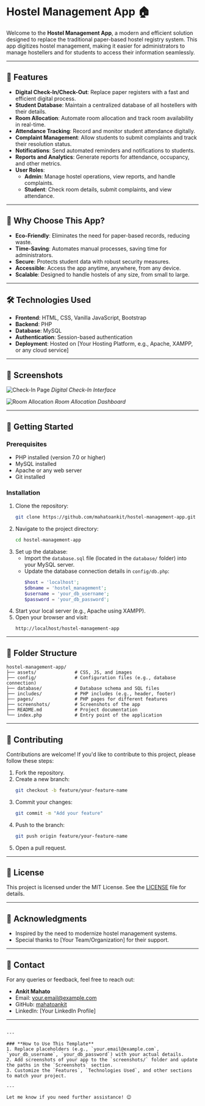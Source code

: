 # Hostel Management App 🏠

Welcome to the **Hostel Management App**, a modern and efficient solution designed to replace the traditional paper-based hostel registry system. This app digitizes hostel management, making it easier for administrators to manage hostellers and for students to access their information seamlessly.

---

## 🌟 Features

- **Digital Check-In/Check-Out**: Replace paper registers with a fast and efficient digital process.
- **Student Database**: Maintain a centralized database of all hostellers with their details.
- **Room Allocation**: Automate room allocation and track room availability in real-time.
- **Attendance Tracking**: Record and monitor student attendance digitally.
- **Complaint Management**: Allow students to submit complaints and track their resolution status.
- **Notifications**: Send automated reminders and notifications to students.
- **Reports and Analytics**: Generate reports for attendance, occupancy, and other metrics.
- **User Roles**:
  - **Admin**: Manage hostel operations, view reports, and handle complaints.
  - **Student**: Check room details, submit complaints, and view attendance.

---

## 🚀 Why Choose This App?

- **Eco-Friendly**: Eliminates the need for paper-based records, reducing waste.
- **Time-Saving**: Automates manual processes, saving time for administrators.
- **Secure**: Protects student data with robust security measures.
- **Accessible**: Access the app anytime, anywhere, from any device.
- **Scalable**: Designed to handle hostels of any size, from small to large.

---

## 🛠️ Technologies Used

- **Frontend**: HTML, CSS, Vanilla JavaScript, Bootstrap
- **Backend**: PHP
- **Database**: MySQL
- **Authentication**: Session-based authentication
- **Deployment**: Hosted on [Your Hosting Platform, e.g., Apache, XAMPP, or any cloud service]

---

## 📸 Screenshots

![Check-In Page](screenshots/checkin.png)
*Digital Check-In Interface*

![Room Allocation](screenshots/room-allocation.png)
*Room Allocation Dashboard*

---

## 🚀 Getting Started

### Prerequisites
- PHP installed (version 7.0 or higher)
- MySQL installed
- Apache or any web server
- Git installed

### Installation
1. Clone the repository:
   ```bash
   git clone https://github.com/mahatoankit/hostel-management-app.git
   ```
2. Navigate to the project directory:
   ```bash
   cd hostel-management-app
   ```
3. Set up the database:
   - Import the `database.sql` file (located in the `database/` folder) into your MySQL server.
   - Update the database connection details in `config/db.php`:
     ```php
     $host = 'localhost';
     $dbname = 'hostel_management';
     $username = 'your_db_username';
     $password = 'your_db_password';
     ```
4. Start your local server (e.g., Apache using XAMPP).
5. Open your browser and visit:
   ```
   http://localhost/hostel-management-app
   ```

---

## 📂 Folder Structure

```
hostel-management-app/
├── assets/              # CSS, JS, and images
├── config/              # Configuration files (e.g., database connection)
├── database/            # Database schema and SQL files
├── includes/            # PHP includes (e.g., header, footer)
├── pages/               # PHP pages for different features
├── screenshots/         # Screenshots of the app
├── README.md            # Project documentation
└── index.php            # Entry point of the application
```

---

## 🤝 Contributing

Contributions are welcome! If you'd like to contribute to this project, please follow these steps:
1. Fork the repository.
2. Create a new branch:
   ```bash
   git checkout -b feature/your-feature-name
   ```
3. Commit your changes:
   ```bash
   git commit -m "Add your feature"
   ```
4. Push to the branch:
   ```bash
   git push origin feature/your-feature-name
   ```
5. Open a pull request.

---

## 📄 License

This project is licensed under the MIT License. See the [LICENSE](LICENSE) file for details.

---

## 🙏 Acknowledgments

- Inspired by the need to modernize hostel management systems.
- Special thanks to [Your Team/Organization] for their support.

---

## 📧 Contact

For any queries or feedback, feel free to reach out:
- **Ankit Mahato**  
- Email: your.email@example.com  
- GitHub: [mahatoankit](https://github.com/mahatoankit)  
- LinkedIn: [Your LinkedIn Profile]  

---

```

---

### **How to Use This Template**
1. Replace placeholders (e.g., `your.email@example.com`, `your_db_username`, `your_db_password`) with your actual details.
2. Add screenshots of your app to the `screenshots/` folder and update the paths in the `Screenshots` section.
3. Customize the `Features`, `Technologies Used`, and other sections to match your project.

---

Let me know if you need further assistance! 😊